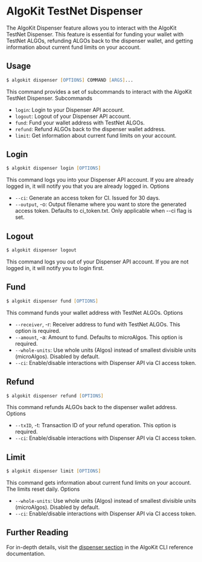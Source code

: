 # AlgoKit TestNet Dispenser

The AlgoKit Dispenser feature allows you to interact with the AlgoKit TestNet Dispenser. This feature is essential for funding your wallet with TestNet ALGOs, refunding ALGOs back to the dispenser wallet, and getting information about current fund limits on your account.

## Usage

```zsh
$ algokit dispenser [OPTIONS] COMMAND [ARGS]...
```

This command provides a set of subcommands to interact with the AlgoKit TestNet Dispenser.
Subcommands

- `login`: Login to your Dispenser API account.
- `logout`: Logout of your Dispenser API account.
- `fund`: Fund your wallet address with TestNet ALGOs.
- `refund`: Refund ALGOs back to the dispenser wallet address.
- `limit`: Get information about current fund limits on your account.

## Login

```zsh
$ algokit dispenser login [OPTIONS]
```

This command logs you into your Dispenser API account. If you are already logged in, it will notify you that you are already logged in.
Options

- `--ci`: Generate an access token for CI. Issued for 30 days.
- `--output`, -o: Output filename where you want to store the generated access token. Defaults to ci_token.txt. Only applicable when --ci flag is set.

## Logout

```zsh
$ algokit dispenser logout
```

This command logs you out of your Dispenser API account. If you are not logged in, it will notify you to login first.

## Fund

```zsh
$ algokit dispenser fund [OPTIONS]
```

This command funds your wallet address with TestNet ALGOs.
Options

- `--receiver`, -r: Receiver address to fund with TestNet ALGOs. This option is required.
- `--amount`, -a: Amount to fund. Defaults to microAlgos. This option is required.
- `--whole-units`: Use whole units (Algos) instead of smallest divisible units (microAlgos). Disabled by default.
- `--ci`: Enable/disable interactions with Dispenser API via CI access token.

## Refund

```zsh
$ algokit dispenser refund [OPTIONS]
```

This command refunds ALGOs back to the dispenser wallet address.
Options

- `--txID`, -t: Transaction ID of your refund operation. This option is required.
- `--ci`: Enable/disable interactions with Dispenser API via CI access token.

## Limit

```zsh
$ algokit dispenser limit [OPTIONS]
```

This command gets information about current fund limits on your account. The limits reset daily.
Options

- `--whole-units`: Use whole units (Algos) instead of smallest divisible units (microAlgos). Disabled by default.
- `--ci`: Enable/disable interactions with Dispenser API via CI access token.

## Further Reading

For in-depth details, visit the [dispenser section](../cli/index.md#dispenser) in the AlgoKit CLI reference documentation.
